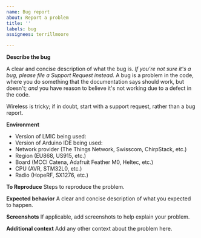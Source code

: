 ```yaml
---
name: Bug report
about: Report a problem
title: ''
labels: bug
assignees: terrillmoore

---
```


**Describe the bug**

A clear and concise description of what the bug is. _If you're not sure it's a bug, please file a Support Request instead._ A bug is a problem in the code, where you do something that the documentation says should work, but doesn't; _and_ you have reason to believe it's not working due to a defect in the code.

Wireless is tricky; if in doubt, start with a support request, rather than a bug report.

**Environment**

- Version of LMIC being used: 
- Version of Arduino IDE being used:
- Network provider (The Things Network, Swisscom, ChirpStack, etc.)
- Region (EU868, US915, etc.)
- Board (MCCI Catena, Adafruit Feather M0, Heltec, etc.)
- CPU (AVR, STM32L0, etc.)
- Radio (HopeRF, SX1276, etc.)

**To Reproduce**
Steps to reproduce the problem.

**Expected behavior**
A clear and concise description of what you expected to happen.

**Screenshots**
If applicable, add screenshots to help explain your problem.

**Additional context**
Add any other context about the problem here.
